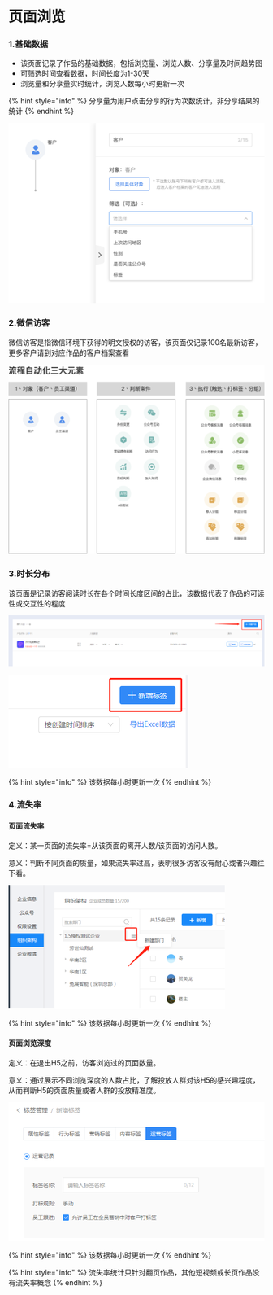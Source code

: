 # 页面浏览

### 1.基础数据

* 该页面记录了作品的基础数据，包括浏览量、浏览人数、分享量及时间趋势图
* 可筛选时间查看数据，时间长度为1-30天
* 浏览量和分享量实时统计，浏览人数每小时更新一次

{% hint style="info" %}
分享量为用户点击分享的行为次数统计，非分享结果的统计
{% endhint %}

![](../../.gitbook/assets/image%20%28306%29.png)

### 2.微信访客

微信访客是指微信环境下获得的明文授权的访客，该页面仅记录100名最新访客，更多客户请到对应作品的客户档案查看

![](../../.gitbook/assets/image%20%28256%29.png)

### 3.时长分布

该页面是记录访客阅读时长在各个时间长度区间的占比，该数据代表了作品的可读性或交互性的程度

![](../../.gitbook/assets/image%20%28321%29.png)

![](../../.gitbook/assets/image%20%28230%29.png)

{% hint style="info" %}
该数据每小时更新一次
{% endhint %}

### 4.流失率

#### 页面流失率

定义：某一页面的流失率=从该页面的离开人数/该页面的访问人数。 

意义：判断不同页面的质量，如果流失率过高，表明很多访客没有耐心或者兴趣往下看。

![](../../.gitbook/assets/image%20%28261%29.png)

{% hint style="info" %}
该数据每小时更新一次
{% endhint %}

#### 页面浏览深度

定义：在退出H5之前，访客浏览过的页面数量。

意义：通过展示不同浏览深度的人数占比，了解投放人群对该H5的感兴趣程度，从而判断H5的页面质量或者人群的投放精准度。

![](../../.gitbook/assets/image%20%2836%29.png)

{% hint style="info" %}
该数据每小时更新一次
{% endhint %}

{% hint style="info" %}
流失率统计只针对翻页作品，其他短视频或长页作品没有流失率概念
{% endhint %}

